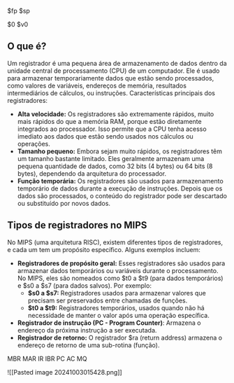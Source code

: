 $fp
$sp

$0
$v0
## O que é?

Um registrador é uma pequena área de armazenamento de dados dentro da unidade central de processamento (CPU) de um computador. Ele é usado para armazenar temporariamente dados que estão sendo processados, como valores de variáveis, endereços de memória, resultados intermediários de cálculos, ou instruções.
Características principais dos registradores:

- **Alta velocidade:** Os registradores são extremamente rápidos, muito mais rápidos do que a memória RAM, porque estão diretamente integrados ao processador. Isso permite que a CPU tenha acesso imediato aos dados que estão sendo usados nos cálculos ou operações.
- **Tamanho pequeno:** Embora sejam muito rápidos, os registradores têm um tamanho bastante limitado. Eles geralmente armazenam uma pequena quantidade de dados, como 32 bits (4 bytes) ou 64 bits (8 bytes), dependendo da arquitetura do processador.
- **Função temporária:** Os registradores são usados para armazenamento temporário de dados durante a execução de instruções. Depois que os dados são processados, o conteúdo do registrador pode ser descartado ou substituído por novos dados.

## Tipos de registradores no MIPS

No MIPS (uma arquitetura RISC), existem diferentes tipos de registradores, e cada um tem um propósito específico. Alguns exemplos incluem:

- **Registradores de propósito geral:** Esses registradores são usados para armazenar dados temporários ou variáveis durante o processamento. No MIPS, eles são nomeados como $t0 a $t9 (para dados temporários) e $s0 a $s7 (para dados salvos). Por exemplo:
	- **$s0 a $s7:** Registradores usados para armazenar valores que precisam ser preservados entre chamadas de funções.
	- **$t0 a $t9:** Registradores temporários, usados quando não há necessidade de manter o valor após uma operação específica.
- **Registrador de instrução (PC - Program Counter)**: Armazena o endereço da próxima instrução a ser executada.
- **Registrador de retorno:** O registrador $ra (return address) armazena o endereço de retorno de uma sub-rotina (função).



MBR MAR IR IBR PC AC MQ

![[Pasted image 20241003015428.png]]
